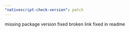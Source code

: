 ```yaml
---
"nativescript-check-version": patch
---
```


missing package version fixed
broken link fixed in readme
